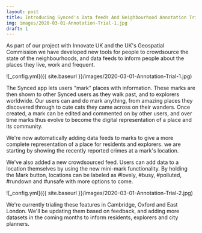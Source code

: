 ```yaml
---
layout: post
title: Introducing Synced's Data feeds And Neighbourhood Annotation Trial
img: images/2020-03-01-Annotation-Trial-1.jpg
draft: 1
---
```


As part of our project with Innovate UK and the UK's Geospatial Commission we have developed new tools for people to crowdsource the state of the neighbourhoods, and data feeds to inform people about the places they live, work and frequent. 

![_config.yml]({{ site.baseurl }}/images/2020-03-01-Annotation-Trial-1.jpg)

The Synced app lets users "mark" places with information. These marks are then shown to other Synced users as they walk past, and to explorers worldwide. Our users can and do mark anything, from amazing places they discovered through to cute cats they came across on their wanders. Once created, a mark can be edited and commented on by other users, and over time marks thus evolve to become the digital representation of a place and its community.

We're now automatically adding data feeds to marks to give a more complete representation of a place for residents and explorers. we are starting by showing the recently reported crimes at a mark's location.

We've also added a new crowdsourced feed. Users can add data to a location themselves by using the new mini-mark functionality. By holding the Mark button, locations can be labeled as #lovely, #busy, #polluted, #rundown and #unsafe with more options to come.

![_config.yml]({{ site.baseurl }}/images/2020-03-01-Annotation-Trial-2.jpg)

We're currently trialing these features in Cambridge, Oxford and East London. We'll be updating them based on feedback, and adding more datasets in the coming months to inform residents, explorers and city planners.

